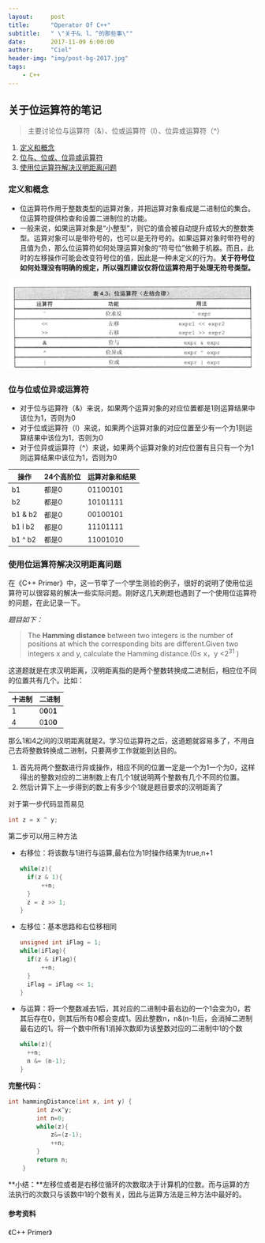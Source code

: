```yaml
---
layout:     post
title:      "Operator Of C++"
subtitle:   " \"关于&、l、^的那些事\""
date:       2017-11-09 6:00:00
author:     "Ciel"
header-img: "img/post-bg-2017.jpg"
tags:
    - C++
---
```


## 关于位运算符的笔记

> 主要讨论位与运算符（&）、位或运算符（l）、位异或运算符（^）

1. [定义和概念](#定义和概念)
2. [位与、位或、位异或运算符](#位与位或位异或运算符)
3. [使用位运算符解决汉明距离问题](#使用位运算符解决汉明距离问题)

### 定义和概念

- 位运算符作用于整数类型的运算对象，并把运算对象看成是二进制位的集合。位运算符提供检查和设置二进制位的功能。
- 一般来说，如果运算对象是“小整型”，则它的值会被自动提升成较大的整数类型。运算对象可以是带符号的，也可以是无符号的。如果运算对象时带符号的且值为负，那么位运算符如何处理运算对象的“符号位”依赖于机器。而且，此时的左移操作可能会改变符号位的值，因此是一种未定义的行为。**关于符号位如何处理没有明确的规定，所以强烈建议仅将位运算符用于处理无符号类型。**

![](/img/in-post/c/operator.jpg)

### 位与位或位异或运算符

- 对于位与运算符（&）来说，如果两个运算对象的对应位置都是1则运算结果中该位为1，否则为0
- 对于位或运算符（l）来说，如果两个运算对象的对应位置至少有一个为1则运算结果中该位为1，否则为0
- 对于位异或运算符（^）来说，如果两个运算对象的对应位置有且只有一个为1则运算结果中该位为1，否则为0

| 操作      | 24个高阶位 | 运算对象和结果  |
| ------- | ------ | -------- |
| b1      | 都是0    | 01100101 |
| b2      | 都是0    | 10101111 |
| b1 & b2 | 都是0    | 00100101 |
| b1 l b2 | 都是0    | 11101111 |
| b1 ^ b2 | 都是0    | 11001010 |

### 使用位运算符解决汉明距离问题

在《C++ Primer》中，这一节举了一个学生测验的例子，很好的说明了使用位运算符可以很容易的解决一些实际问题。刚好这几天刷题也遇到了一个使用位运算符的问题，在此记录一下。

*题目如下：*

> The **Hamming distance** between two integers is the number of positions at which the corresponding bits are different.Given two integers x and y, calculate the Hamming distance.(0≤ x，y <$2^{31}$ )

这道题就是在求汉明距离，汉明距离指的是两个整数转换成二进制后，相应位不同的位置共有几个。比如：

| 十进制 | 二进制          |
| --- | ------------ |
| 1   | 0**0**0**1** |
| 4   | 0**1**0**0** |

那么1和4之间的汉明距离就是2。学习位运算符之后，这道题就容易多了，不用自己去将整数转换成二进制，只要两步工作就能到达目的。

1. 首先将两个整数进行异或操作，相应不同的位置一定是一个为1一个为0，这样得出的整数对应的二进制数上有几个1就说明两个整数有几个不同的位置。
2. 然后计算下上一步得到的数上有多少个1就是题目要求的汉明距离了

对于第一步代码显而易见

```cpp
int z = x ^ y;
```

第二步可以用三种方法

- 右移位：将该数与1进行与运算,最右位为1时操作结果为true,n+1

  ```cpp
  while(z){
    if(z & 1){
        ++n;
    }
    z = z >> 1;
  }
  ```
- 左移位：基本思路和右位移相同

  ```cpp
  unsigned int iFlag = 1;
  while(iFlag){
    if(z & iFlag){
        ++n;
    }
    iFlag = iFlag << 1;
  }
  ```
- 与运算：将一个整数减去1后，其对应的二进制中最右边的一个1会变为0，若其后存在0，则其后所有0都会变成1。因此整数n，n&(n-1)后，会消掉二进制最右边的1。将一个数中所有1消掉次数即为该整数对应的二进制中1的个数

  ```cpp
  while(z){
    ++n;
    n &= (n-1);
  }
  ```

**完整代码：**

```cpp
int hammingDistance(int x, int y) {
        int z=x^y;
        int n=0;
        while(z){
            z&=(z-1);
            ++n;
        }
        return n;
    }
```

**小结：**左移位或者是右移位循环的次数取决于计算机的位数。而与运算的方法执行的次数只与该数中1的个数有关，因此与运算方法是三种方法中最好的。

#### 参考资料

《C++ Primer》

